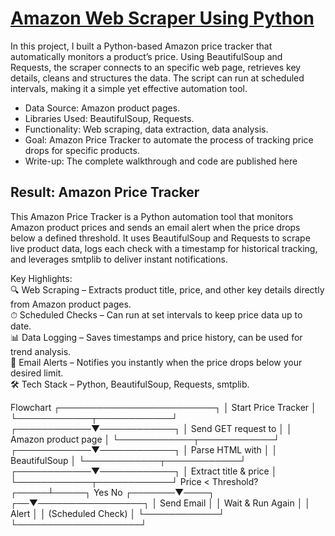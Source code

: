 # [Amazon Web Scraper Using Python](https://aljocastro.github.io/AmazonWebScrapper/)

In this project, I built a Python-based Amazon price tracker that automatically monitors a product’s price. Using BeautifulSoup and Requests, the scraper connects to an specific web page, retrieves key details, cleans and structures the data. The script can run at scheduled intervals, making it a simple yet effective automation tool.

  * Data Source: Amazon product pages.
  * Libraries Used: BeautifulSoup, Requests.
  * Functionality: Web scraping, data extraction, data analysis.
  * Goal: Amazon Price Tracker to automate the process of tracking price drops for specific products.
  * Write-up: The complete walkthrough and code are published here


## Result: Amazon Price Tracker
This Amazon Price Tracker is a Python automation tool that monitors Amazon product prices and sends an email alert when the price drops below a defined threshold.
It uses BeautifulSoup and Requests to scrape live product data, logs each check with a timestamp for historical tracking, and leverages smtplib to deliver instant notifications.

Key Highlights:  
🔍 Web Scraping – Extracts product title, price, and other key details directly from Amazon product pages.  
⏱ Scheduled Checks – Can run at set intervals to keep price data up to date.  
📊 Data Logging – Saves timestamps and price history, can be used for trend analysis.  
📧 Email Alerts – Notifies you instantly when the price drops below your desired limit.  
🛠 Tech Stack – Python, BeautifulSoup, Requests, smtplib.

Flowchart
   ┌─────────────────────────┐
   │  Start Price Tracker    │
   └────────────┬────────────┘
   ┌────────────▼────────────┐
   │  Send GET request to    │
   │  Amazon product page    │
   └────────────┬────────────┘
   ┌────────────▼────────────┐
   │    Parse HTML with      │
   │     BeautifulSoup       │
   └────────────┬────────────┘   
   ┌────────────▼────────────┐
   │  Extract title & price  │
   └────────────┬────────────┘
        Price < Threshold?
          ┌─────┴─────┐
         Yes         No
  ┌───────▼────┐   ┌──▼─────────────────┐
  │ Send Email │   │ Wait & Run Again   │
  │   Alert    │   │ (Scheduled Check)  │
  └────────────┘   └────────────────────┘

